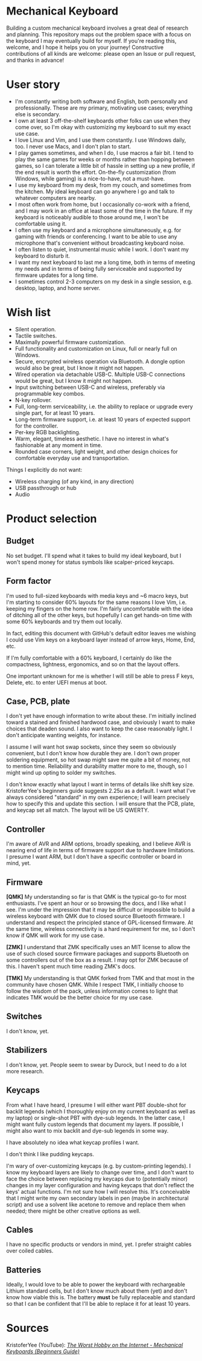 # Mechanical Keyboard

Building a custom mechanical keyboard involves a great deal of research and planning. This repository maps out the problem space with a focus on the keyboard I may eventually build for myself. If you're reading this, welcome, and I hope it helps you on your journey! Constructive contributions of all kinds are welcome: please open an Issue or pull request, and thanks in advance!

# User story

* I'm constantly writing both software and English, both personally and professionally. These are my primary, motivating use cases; everything else is secondary.
* I own at least 3 off-the-shelf keyboards other folks can use when they come over, so I'm okay with customizing my keyboard to suit my exact use case.
* I love Linux and Vim, and I use them constantly. I use Windows daily, too. I never use Macs, and I don't plan to start.
* I play games sometimes, and when I do, I use macros a fair bit. I tend to play the same games for weeks or months rather than hopping between games, so I can tolerate a little bit of hassle in setting up a new profile, if the end result is worth the effort. On-the-fly customization (from Windows, while gaming) is a nice-to-have, not a must-have.
* I use my keyboard from my desk, from my couch, and sometimes from the kitchen. My ideal keyboard can go anywhere I go and talk to whatever computers are nearby.
* I most often work from home, but I occasionally co-work with a friend, and I may work in an office at least some of the time in the future. If my keyboard is noticeably audible to those around me, I won't be comfortable using it.
* I often use my keyboard and a microphone simultaneously, e.g. for gaming with friends or conferencing. I want to be able to use any microphone that's convenient without broadcasting keyboard noise.
* I often listen to quiet, instrumental music while I work. I don't want my keyboard to disturb it.
* I want my next keyboard to last me a long time, both in terms of meeting my needs and in terms of being fully serviceable and supported by firmware updates for a long time.
* I sometimes control 2-3 computers on my desk in a single session, e.g. desktop, laptop, and home server.

# Wish list

* Silent operation.
* Tactile switches.
* Maximally powerful firmware customization.
* Full functionality and customization on Linux, full or nearly full on Windows.
* Secure, encrypted wireless operation via Bluetooth. A dongle option would also be great, but I know it might not happen.
* Wired operation via detachable USB-C. Multiple USB-C connections would be great, but I know it might not happen.
* Input switching between USB-C and wireless, preferably via programmable key combos.
* N-key rollover.
* Full, long-term serviceability, i.e. the ability to replace or upgrade every single part, for at least 10 years.
* Long-term firmware support, i.e. at least 10 years of expected support for the controller.
* Per-key RGB backlighting.
* Warm, elegant, timeless aesthetic. I have no interest in what's fashionable at any moment in time.
* Rounded case corners, light weight, and other design choices for comfortable everyday use and transportation.

Things I explicitly do not want:

* Wireless charging (of any kind, in any direction)
* USB passthrough or hub
* Audio

# Product selection

## Budget

No set budget. I'll spend what it takes to build my ideal keyboard, but I won't spend money for status symbols like scalper-priced keycaps.

## Form factor

I'm used to full-sized keyboards with media keys and ~6 macro keys, but I'm starting to consider 60% layouts for the same reasons I love Vim, i.e. keeping my fingers on the home row. I'm fairly uncomfortable with the idea of ditching all of the other keys, but hopefully I can get hands-on time with some 60% keyboards and try them out locally.

In fact, editing this document with GitHub's default editor leaves me wishing I could use Vim keys on a keyboard layer instead of arrow keys, Home, End, etc.

If I'm fully comfortable with a 60% keyboard, I certainly do like the compactness, lightness, ergonomics, and so on that the layout offers.

One important unknown for me is whether I will still be able to press F keys, Delete, etc. to enter UEFI menus at boot.

## Case, PCB, plate

I don't yet have enough information to write about these. I'm initially inclined toward a stained and finished hardwood case, and obviously I want to make choices that deaden sound. I also want to keep the case reasonably light. I don't anticipate wanting weights, for instance.

I assume I will want hot swap sockets, since they seem so obviously convenient, but I don't know how durable they are. I don't own proper soldering equipment, so hot swap might save me quite a bit of money, not to mention time. Reliability and durability matter more to me, though, so I might wind up opting to solder my switches.

I don't know exactly what layout I want in terms of details like shift key size. KristoferYee's beginners guide suggests 2.25u as a default. I want what I've always considered "standard" in my own experience; I will learn precisely how to specify this and update this section. I will ensure that the PCB, plate, and keycap set all match. The layout will be US QWERTY.

## Controller

I'm aware of AVR and ARM options, broadly speaking, and I believe AVR is nearing end of life in terms of firmware support due to hardware limitations. I presume I want ARM, but I don't have a specific controller or board in mind, yet.

## Firmware

**[QMK]** My understanding so far is that QMK is the typical go-to for most enthusiasts. I've spent an hour or so browsing the docs, and I like what I see. I'm under the impression that it may be difficult or impossible to build a wireless keyboard with QMK due to closed source Bluetooth firmware. I understand and respect the principled stance of GPL-licensed firmware. At the same time, wireless connectivity is a hard requirement for me, so I don't know if QMK will work for my use case.

**[ZMK]** I understand that ZMK specifically uses an MIT license to allow the use of such closed source firmware packages and supports Bluetooth on some controllers out of the box as a result. I may opt for ZMK because of this. I haven't spent much time reading ZMK's docs.

**[TMK]** My understanding is that QMK forked from TMK and that most in the community have chosen QMK. While I respect TMK, I initially choose to follow the wisdom of the pack, unless information comes to light that indicates TMK would be the better choice for my use case.

## Switches

I don't know, yet.

## Stabilizers

I don't know, yet. People seem to swear by Durock, but I need to do a lot more research.

## Keycaps

From what I have heard, I presume I will either want PBT double-shot for backlit legends (which I thoroughly enjoy on my current keyboard as well as my laptop) or single-shot PBT with dye-sub legends. In the latter case, I might want fully custom legends that document my layers. If possible, I might also want to mix backlit and dye-sub legends in some way.

I have absolutely no idea what keycap profiles I want.

I don't think I like pudding keycaps.

I'm wary of over-customizing keycaps (e.g. by custom-printing legends). I know my keyboard layers are likely to change over time, and I don't want to face the choice between replacing my keycaps due to (potentially minor) changes in my layer configuration and having keycaps that don't reflect the keys' actual functions. I'm not sure how I will resolve this. It's conceivable that I might write my own secondary labels in pen (maybe in architectural script) and use a solvent like acetone to remove and replace them when needed; there might be other creative options as well.

## Cables

I have no specific products or vendors in mind, yet. I prefer straight cables over coiled cables.

## Batteries

Ideally, I would love to be able to power the keyboard with rechargeable Lithium standard cells, but I don't know much about them (yet) and don't know how viable this is. The battery **must** be fully replaceable and standard so that I can be confident that I'll be able to replace it for at least 10 years.

# Sources

KristoferYee (YouTube): [*The Worst Hobby on the Internet - Mechanical Keyboards (Beginners Guide)*](https://www.youtube.com/watch?v=xzWm40Tq4F4)
